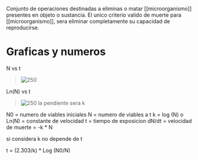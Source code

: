 Conjunto de operaciones destinadas a eliminas o matar [[microorganismo]] presentes en objeto o sustancia.
El unico criterio valido de muerte para [[microorganismo]], sera eliminar completamente su capacidad de reproducirse.

# Graficas y numeros



N vs t 
         
>![250](https://i.imgur.com/A4UWoBB.png)

Ln(N) vs t   
>![250](https://i.imgur.com/KkOiItN.png)
> la pendiente sera k

N0 = numero de viables iniciales
N = numero de viables a t 
k = log (N) o Ln(N) = constante de velocidad
t = tiempo de exposicion
dN/dt = velocidad de muerte = -k * N

si considera k no depende de t 

t = (2.303/k) * Log (N0/N)